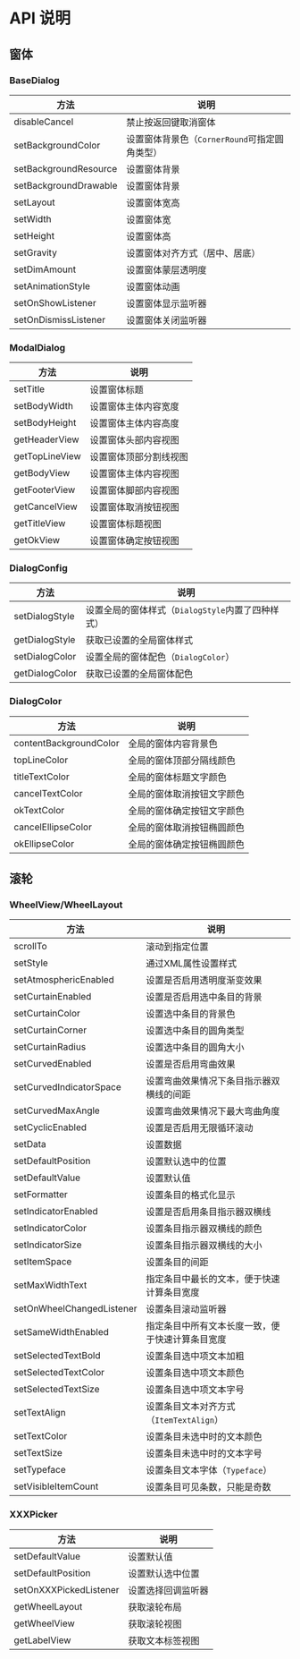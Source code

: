 # API 说明

## 窗体

### BaseDialog

|  方法   | 说明  |
|  ----  | ----  |
| disableCancel  | 禁止按返回键取消窗体 |
| setBackgroundColor  | 设置窗体背景色（`CornerRound`可指定圆角类型） |
| setBackgroundResource  | 设置窗体背景 |
| setBackgroundDrawable  | 设置窗体背景 |
| setLayout  | 设置窗体宽高 |
| setWidth  | 设置窗体宽 |
| setHeight  | 设置窗体高 |
| setGravity  | 设置窗体对齐方式（居中、居底） |
| setDimAmount  | 设置窗体蒙层透明度 |
| setAnimationStyle  | 设置窗体动画 |
| setOnShowListener  | 设置窗体显示监听器 |
| setOnDismissListener  | 设置窗体关闭监听器 |

### ModalDialog

|  方法   | 说明  |
|  ----  | ----  |
| setTitle  | 设置窗体标题 |
| setBodyWidth  | 设置窗体主体内容宽度 |
| setBodyHeight  | 设置窗体主体内容高度 |
| getHeaderView  | 设置窗体头部内容视图 |
| getTopLineView  | 设置窗体顶部分割线视图 |
| getBodyView  | 设置窗体主体内容视图 |
| getFooterView  | 设置窗体脚部内容视图 |
| getCancelView  | 设置窗体取消按钮视图 |
| getTitleView  | 设置窗体标题视图 |
| getOkView  | 设置窗体确定按钮视图 |

### DialogConfig

|  方法   | 说明  |
|  ----  | ----  |
| setDialogStyle  | 设置全局的窗体样式（`DialogStyle`内置了四种样式） |
| getDialogStyle  | 获取已设置的全局窗体样式 |
| setDialogColor  | 设置全局的窗体配色（`DialogColor`） |
| getDialogColor  | 获取已设置的全局窗体配色 |

### DialogColor

|  方法   | 说明  |
|  ----  | ----  |
| contentBackgroundColor  | 全局的窗体内容背景色 |
| topLineColor  | 全局的窗体顶部分隔线颜色 |
| titleTextColor  | 全局的窗体标题文字颜色 |
| cancelTextColor  | 全局的窗体取消按钮文字颜色 |
| okTextColor  | 全局的窗体确定按钮文字颜色 |
| cancelEllipseColor  | 全局的窗体取消按钮椭圆颜色 |
| okEllipseColor  | 全局的窗体确定按钮椭圆颜色 |

## 滚轮

### WheelView/WheelLayout

|  方法   | 说明  |
|  ----  | ----  |
| scrollTo  | 滚动到指定位置 |
| setStyle  | 通过XML属性设置样式 |
| setAtmosphericEnabled  | 设置是否启用透明度渐变效果 |
| setCurtainEnabled  | 设置是否启用选中条目的背景 |
| setCurtainColor  | 设置选中条目的背景色 |
| setCurtainCorner  | 设置选中条目的圆角类型 |
| setCurtainRadius  | 设置选中条目的圆角大小 |
| setCurvedEnabled  | 设置是否启用弯曲效果 |
| setCurvedIndicatorSpace  | 设置弯曲效果情况下条目指示器双横线的间距 |
| setCurvedMaxAngle  | 设置弯曲效果情况下最大弯曲角度 |
| setCyclicEnabled  | 设置是否启用无限循环滚动 |
| setData  | 设置数据 |
| setDefaultPosition  | 设置默认选中的位置 |
| setDefaultValue  | 设置默认值 |
| setFormatter  | 设置条目的格式化显示 |
| setIndicatorEnabled  | 设置是否启用条目指示器双横线 |
| setIndicatorColor  | 设置条目指示器双横线的颜色 |
| setIndicatorSize  | 设置条目指示器双横线的大小 |
| setItemSpace  | 设置条目的间距 |
| setMaxWidthText  | 指定条目中最长的文本，便于快速计算条目宽度 |
| setOnWheelChangedListener  | 设置条目滚动监听器 |
| setSameWidthEnabled  | 指定条目中所有文本长度一致，便于快速计算条目宽度 |
| setSelectedTextBold  | 设置条目选中项文本加粗 |
| setSelectedTextColor  | 设置条目选中项文本颜色 |
| setSelectedTextSize  | 设置条目选中项文本字号 |
| setTextAlign  | 设置条目文本对齐方式（`ItemTextAlign`） |
| setTextColor  | 设置条目未选中时的文本颜色 |
| setTextSize  | 设置条目未选中时的文本字号 |
| setTypeface  | 设置条目文本字体（`Typeface`） |
| setVisibleItemCount  | 设置条目可见条数，只能是奇数 |

### XXXPicker

|  方法   | 说明  |
|  ----  | ----  |
| setDefaultValue  | 设置默认值 |
| setDefaultPosition  | 设置默认选中位置 |
| setOnXXXPickedListener  | 设置选择回调监听器 |
| getWheelLayout  | 获取滚轮布局 |
| getWheelView  | 获取滚轮视图 |
| getLabelView  | 获取文本标签视图 |

